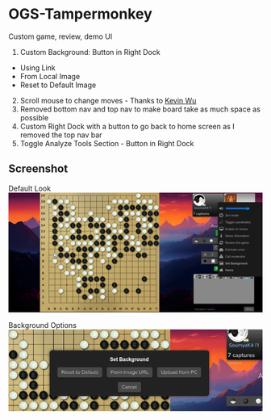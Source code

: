 # OGS-Tampermonkey
Custom game, review, demo UI
1. Custom Background: Button in Right Dock
 - Using Link
 - From Local Image
 - Reset to Default Image
2. Scroll mouse to change moves - Thanks to [Kevin Wu](https://kvwu.io/)
3. Removed bottom nav and top nav to make board take as much space as possible
4. Custom Right Dock with a button to go back to home screen as I removed the top nav bar
5. Toggle Analyze Tools Section - Button in Right Dock

## Screenshot

Default Look
![](/demo.png)

Background Options
![](/bgMenu.png)

